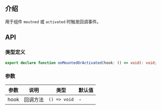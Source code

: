 ## 介绍
用于组件 `moutned` 或 `activated` 时触发回调事件。


## API

### 类型定义

```ts
export declare function onMountedOrActivated(hook: () => void): void;
```

### 参数

| 参数   | 说明   | 类型          | 默认值 |
|------|------|-------------|-----|
| hook | 回调方法 | `() => void` | -   |
